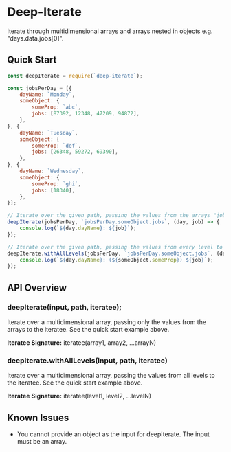 # Deep-Iterate
Iterate through multidimensional arrays and arrays nested in objects e.g. "days.data.jobs[0]".

## Quick Start

```javascript
const deepIterate = require(`deep-iterate`);

const jobsPerDay = [{
	dayName: `Monday`,
	someObject: {
		someProp: `abc`,
		jobs: [87392, 12348, 47209, 94872],
	},
}, {
	dayName: `Tuesday`,
	someObject: {
		someProp: `def`,
		jobs: [26348, 59272, 69390],
	},
}, {
	dayName: `Wednesday`,
	someObject: {
		someProp: `ghi`,
		jobs: [18340],
	},
}];

// Iterate over the given path, passing the values from the arrays "jobsPerDay" and "jobs" to the iteratee.
deepIterate(jobsPerDay, `jobsPerDay.someObject.jobs`, (day, job) => {
	console.log(`${day.dayName}: ${job}`);
});

// Iterate over the given path, passing the values from every level to the iteratee.
deepIterate.withAllLevels(jobsPerDay, `jobsPerDay.someObject.jobs`, (day, someObject, job) => {
	console.log(`${day.dayName}: (${someObject.someProp}) ${job}`);
});
```

## API Overview

### deepIterate(input, path, iteratee);
Iterate over a multidimensional array, passing only the values from the arrays to the iteratee. See the quick start example above.

**Iteratee Signature:** iteratee(array1, array2, ...arrayN)

### deepIterate.withAllLevels(input, path, iteratee)
Iterate over a multidimensional array, passing the values from all levels to the iteratee. See the quick start example above.

**Iteratee Signature:** iteratee(level1, level2, ...levelN)

## Known Issues
* You cannot provide an object as the input for deepIterate. The input must be an array.
